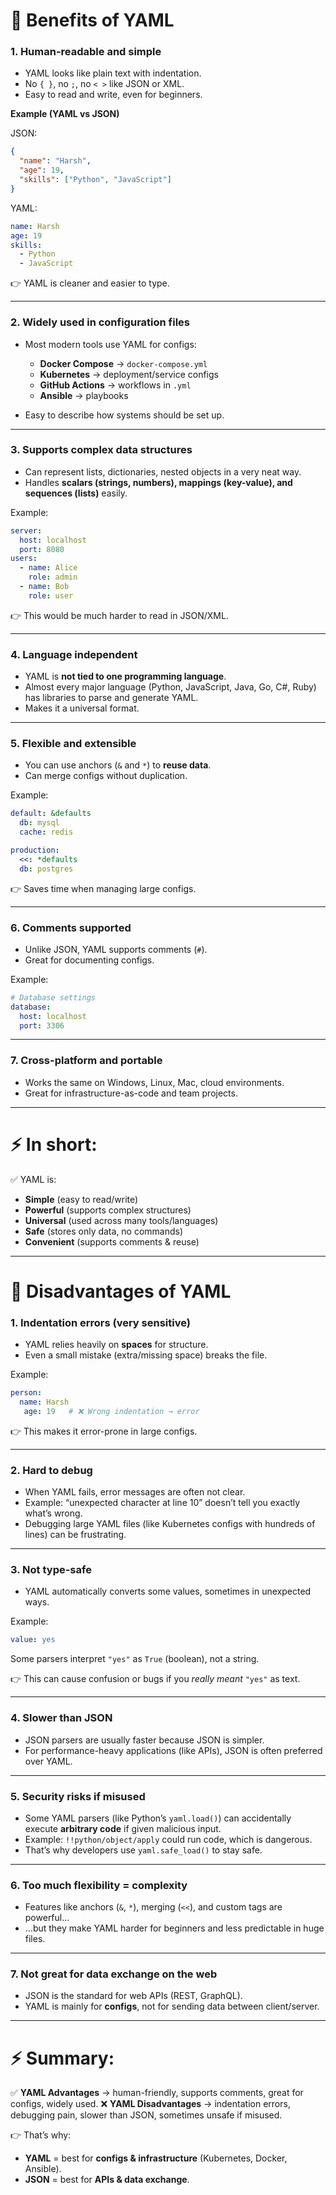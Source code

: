 # 🔹 Benefits of YAML

### 1. **Human-readable and simple**

* YAML looks like plain text with indentation.
* No `{ }`, no `;`, no `< >` like JSON or XML.
* Easy to read and write, even for beginners.

**Example (YAML vs JSON)**

JSON:

```json
{
  "name": "Harsh",
  "age": 19,
  "skills": ["Python", "JavaScript"]
}
```

YAML:

```yaml
name: Harsh
age: 19
skills:
  - Python
  - JavaScript
```

👉 YAML is cleaner and easier to type.

---

### 2. **Widely used in configuration files**

* Most modern tools use YAML for configs:

  * **Docker Compose** → `docker-compose.yml`
  * **Kubernetes** → deployment/service configs
  * **GitHub Actions** → workflows in `.yml`
  * **Ansible** → playbooks
* Easy to describe how systems should be set up.

---

### 3. **Supports complex data structures**

* Can represent lists, dictionaries, nested objects in a very neat way.
* Handles **scalars (strings, numbers), mappings (key-value), and sequences (lists)** easily.

Example:

```yaml
server:
  host: localhost
  port: 8080
users:
  - name: Alice
    role: admin
  - name: Bob
    role: user
```

👉 This would be much harder to read in JSON/XML.

---

### 4. **Language independent**

* YAML is **not tied to one programming language**.
* Almost every major language (Python, JavaScript, Java, Go, C#, Ruby) has libraries to parse and generate YAML.
* Makes it a universal format.

---

### 5. **Flexible and extensible**

* You can use anchors (`&` and `*`) to **reuse data**.
* Can merge configs without duplication.

Example:

```yaml
default: &defaults
  db: mysql
  cache: redis

production:
  <<: *defaults
  db: postgres
```

👉 Saves time when managing large configs.

---

### 6. **Comments supported**

* Unlike JSON, YAML supports comments (`#`).
* Great for documenting configs.

Example:

```yaml
# Database settings
database:
  host: localhost
  port: 3306
```

---

### 7. **Cross-platform and portable**

* Works the same on Windows, Linux, Mac, cloud environments.
* Great for infrastructure-as-code and team projects.

---

# ⚡ In short:

✅ YAML is:

* **Simple** (easy to read/write)
* **Powerful** (supports complex structures)
* **Universal** (used across many tools/languages)
* **Safe** (stores only data, no commands)
* **Convenient** (supports comments & reuse)

---



# 🔹 Disadvantages of YAML

### 1. **Indentation errors (very sensitive)**

* YAML relies heavily on **spaces** for structure.
* Even a small mistake (extra/missing space) breaks the file.

Example:

```yaml
person:
  name: Harsh
   age: 19   # ❌ Wrong indentation → error
```

👉 This makes it error-prone in large configs.

---

### 2. **Hard to debug**

* When YAML fails, error messages are often not clear.
* Example: “unexpected character at line 10” doesn’t tell you exactly what’s wrong.
* Debugging large YAML files (like Kubernetes configs with hundreds of lines) can be frustrating.

---

### 3. **Not type-safe**

* YAML automatically converts some values, sometimes in unexpected ways.

Example:

```yaml
value: yes
```

Some parsers interpret `"yes"` as `True` (boolean), not a string.

👉 This can cause confusion or bugs if you *really meant* `"yes"` as text.

---

### 4. **Slower than JSON**

* JSON parsers are usually faster because JSON is simpler.
* For performance-heavy applications (like APIs), JSON is often preferred over YAML.

---

### 5. **Security risks if misused**

* Some YAML parsers (like Python’s `yaml.load()`) can accidentally execute **arbitrary code** if given malicious input.
* Example: `!!python/object/apply` could run code, which is dangerous.
* That’s why developers use `yaml.safe_load()` to stay safe.

---

### 6. **Too much flexibility = complexity**

* Features like anchors (`&`, `*`), merging (`<<`), and custom tags are powerful…
* …but they make YAML harder for beginners and less predictable in huge files.

---

### 7. **Not great for data exchange on the web**

* JSON is the standard for web APIs (REST, GraphQL).
* YAML is mainly for **configs**, not for sending data between client/server.

---

# ⚡ Summary:

✅ **YAML Advantages** → human-friendly, supports comments, great for configs, widely used.
❌ **YAML Disadvantages** → indentation errors, debugging pain, slower than JSON, sometimes unsafe if misused.

👉 That’s why:

* **YAML** = best for **configs & infrastructure** (Kubernetes, Docker, Ansible).
* **JSON** = best for **APIs & data exchange**.
